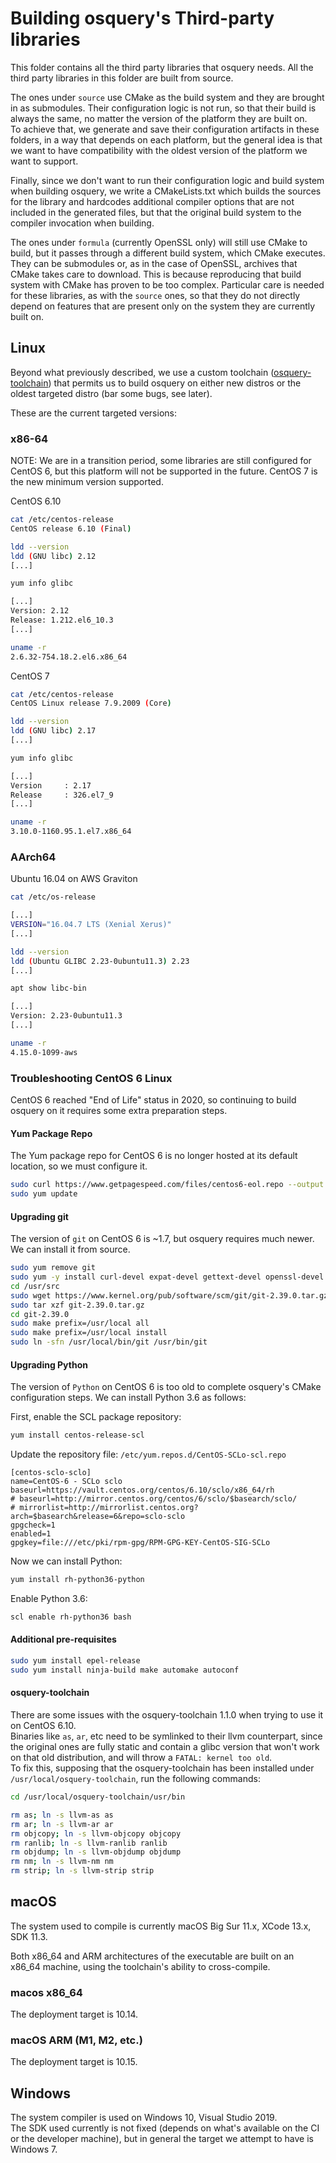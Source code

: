 # Building osquery's Third-party libraries

This folder contains all the third party libraries that osquery needs.
All the third party libraries in this folder are built from source.

The ones under `source` use CMake as the build system and they are brought in as submodules.
Their configuration logic is not run, so that their build is always the same, no matter the version of the platform they are built on.  
To achieve that, we generate and save their configuration artifacts in these folders, in a way that depends on each platform, but the general idea is that we want to have compatibility with the oldest version of the platform we want to support.

Finally, since we don't want to run their configuration logic and build system when building osquery, we write a CMakeLists.txt which builds the sources for the library and hardcodes additional compiler options that are not included in the generated files, but that the original build system to the compiler invocation when building.

The ones under `formula` (currently OpenSSL only) will still use CMake to build, but it passes through a different build system, which CMake executes. They can be submodules or, as in the case of OpenSSL, archives that CMake takes care to download.
This is because reproducing that build system with CMake has proven to be too complex.
Particular care is needed for these libraries, as with the `source` ones, so that they do not directly depend on features that are present only on the system they are currently built on.

## Linux

Beyond what previously described, we use a custom toolchain ([osquery-toolchain](https://github.com/osquery/osquery-toolchain)) that permits us to build osquery on either new distros or the oldest targeted distro (bar some bugs, see later).

These are the current targeted versions:

### x86-64

NOTE: We are in a transition period, some libraries are still configured for CentOS 6, but this platform will not be supported in the future. CentOS 7 is the new minimum version supported.

CentOS 6.10

```sh
cat /etc/centos-release
CentOS release 6.10 (Final)
```

```sh
ldd --version
ldd (GNU libc) 2.12
[...]
```

```sh
yum info glibc

[...]
Version: 2.12
Release: 1.212.el6_10.3
[...]
```

```sh
uname -r
2.6.32-754.18.2.el6.x86_64
```

CentOS 7

```sh
cat /etc/centos-release
CentOS Linux release 7.9.2009 (Core)
```

```sh
ldd --version
ldd (GNU libc) 2.17
[...]
```

```sh
yum info glibc

[...]
Version     : 2.17
Release     : 326.el7_9
[...]
```

```sh
uname -r
3.10.0-1160.95.1.el7.x86_64
```

### AArch64

Ubuntu 16.04 on AWS Graviton

```sh
cat /etc/os-release

[...]
VERSION="16.04.7 LTS (Xenial Xerus)"
[...]

```

```sh
ldd --version
ldd (Ubuntu GLIBC 2.23-0ubuntu11.3) 2.23
[...]
```

```sh
apt show libc-bin

[...]
Version: 2.23-0ubuntu11.3
[...]
```

```sh
uname -r
4.15.0-1099-aws
```

### Troubleshooting CentOS 6 Linux

CentOS 6 reached "End of Life" status in 2020, so continuing to build osquery on it requires some extra preparation steps.

#### Yum Package Repo

The Yum package repo for CentOS 6 is no longer hosted at its default location, so we must configure it.

```sh
sudo curl https://www.getpagespeed.com/files/centos6-eol.repo --output /etc/yum.repos.d/CentOS-Base.repo
sudo yum update
```

#### Upgrading git

The version of `git` on CentOS 6 is ~1.7, but osquery requires much newer. We can install it from source.

```sh
sudo yum remove git
sudo yum -y install curl-devel expat-devel gettext-devel openssl-devel zlib-devel gcc perl-ExtUtils-MakeMaker
cd /usr/src
sudo wget https://www.kernel.org/pub/software/scm/git/git-2.39.0.tar.gz
sudo tar xzf git-2.39.0.tar.gz
cd git-2.39.0
sudo make prefix=/usr/local all
sudo make prefix=/usr/local install
sudo ln -sfn /usr/local/bin/git /usr/bin/git
```

#### Upgrading Python

The version of `Python` on CentOS 6 is too old to complete osquery's CMake configuration steps. We can install Python
3.6 as follows:

First, enable the SCL package repository:

```bash
yum install centos-release-scl
```

Update the repository file: `/etc/yum.repos.d/CentOS-SCLo-scl.repo`

```text
[centos-sclo-sclo]
name=CentOS-6 - SCLo sclo
baseurl=https://vault.centos.org/centos/6.10/sclo/x86_64/rh
# baseurl=http://mirror.centos.org/centos/6/sclo/$basearch/sclo/
# mirrorlist=http://mirrorlist.centos.org?arch=$basearch&release=6&repo=sclo-sclo
gpgcheck=1
enabled=1
gpgkey=file:///etc/pki/rpm-gpg/RPM-GPG-KEY-CentOS-SIG-SCLo
```

Now we can install Python:

```bash
yum install rh-python36-python
```

Enable Python 3.6:

```bash
scl enable rh-python36 bash
```

#### Additional pre-requisites

```sh
sudo yum install epel-release
sudo yum install ninja-build make automake autoconf
```

#### osquery-toolchain

There are some issues with the osquery-toolchain 1.1.0 when trying to use it on CentOS 6.10.  
Binaries like `as`, `ar`, etc need to be symlinked to their llvm counterpart, since the original ones are fully static and contain a glibc version that won't work on that old distribution, and will throw a `FATAL: kernel too old`.  
To fix this, supposing that the osquery-toolchain has been installed under `/usr/local/osquery-toolchain`, run the following commands:

```sh
cd /usr/local/osquery-toolchain/usr/bin

rm as; ln -s llvm-as as
rm ar; ln -s llvm-ar ar
rm objcopy; ln -s llvm-objcopy objcopy
rm ranlib; ln -s llvm-ranlib ranlib
rm objdump; ln -s llvm-objdump objdump
rm nm; ln -s llvm-nm nm
rm strip; ln -s llvm-strip strip
```

## macOS

The system used to compile is currently macOS Big Sur 11.x, XCode 13.x, SDK 11.3.

Both x86_64 and ARM architectures of the executable are built on an x86_64 machine, using the toolchain's ability to cross-compile.

### macos x86_64

The deployment target is 10.14.

### macOS ARM (M1, M2, etc.)

The deployment target is 10.15.

## Windows

The system compiler is used on Windows 10, Visual Studio 2019.  
The SDK used currently is not fixed (depends on what's available on the CI or the developer machine), but in general the target we attempt to have is Windows 7.
